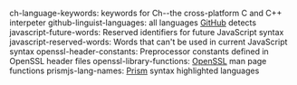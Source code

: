 ch-language-keywords: keywords for Ch--the cross-platform C and C++ interpeter
github-linguist-languages: all languages [GitHub](https://github.com) detects
javascript-future-words: Reserved identifiers for future JavaScript syntax
javascript-reserved-words: Words that can't be used in current JavaScript syntax
openssl-header-constants: Preprocessor constants defined in OpenSSL header files
openssl-library-functions: [OpenSSL](https://openssl.org) man page functions
prismjs-lang-names: [Prism](https://prismjs.com) syntax highlighted languages
